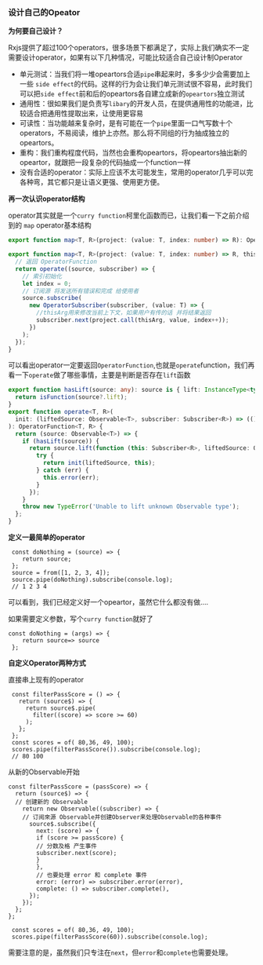 

### 设计自己的Opeator

**为何要自己设计？**

Rxjs提供了超过100个operators，很多场景下都满足了，实际上我们确实不一定需要设计operator，如果有以下几种情况，可能比较适合自己设计制Operator

- 单元测试：当我们将一堆opeartors合适`pipe`串起来时，多多少少会需要加上一些 `side effect`的代码。这样的行为会让我们单元测试很不容易，此时我们可以把`side effect`前和后的opeartors各自建立成新的`opeartors`独立测试
- 通用性：很如果我们是负责写`libary`的开发人员，在提供通用性的功能进，比较适合把通用性提取出来，让使用更容易 
- 可读性：当功能越来复杂时，是有可能在一个`pipe`里面一口气写数十个operators，不易阅读，维护上亦然。那么将不同组的行为抽成独立的opeartors。
- 重构：我们重构程度代码，当然也会重构opeartors，将opeartors抽出新的opeartor，就跟把一段复杂的代码抽成一个function一样
- 没有合适的operator：实际上应该不太可能发生，常用的operator几乎可以完各种弯，其它都只是让语义更强、使用更方便。

**再一次认识operator结构**

operator其实就是一个`curry function`柯里化函数而已，让我们看一下之前介绍到的 `map` operator基本结构

```typescript
export function map<T, R>(project: (value: T, index: number) => R): OperatorFunction<T, R>;
```

```typescript
export function map<T, R>(project: (value: T, index: number) => R, thisArg?: any): OperatorFunction<T, R> {
  // 返回 OperatorFunction
  return operate((source, subscriber) => {
    // 索引初始化
    let index = 0;
    // 订阅源 将发送所有错误和完成 给使用者
    source.subscribe(
      new OperatorSubscriber(subscriber, (value: T) => {
        //thisArg用来修改当前上下文，如果用户有传的话 并将结果返回
        subscriber.next(project.call(thisArg, value, index++));
      })
    );
  });
}
```

可以看出operator一定要返回`OperatorFunction`,也就是`operate`function，我们再看一下`operate`做了哪些事情，主要是判断是否存在`lift`函数

```typescript
export function hasLift(source: any): source is { lift: InstanceType<typeof Observable>['lift'] } {
  return isFunction(source?.lift);
}
export function operate<T, R>(
  init: (liftedSource: Observable<T>, subscriber: Subscriber<R>) => (() => void) | void
): OperatorFunction<T, R> {
  return (source: Observable<T>) => {
    if (hasLift(source)) {
      return source.lift(function (this: Subscriber<R>, liftedSource: Observable<T>) {
        try {
          return init(liftedSource, this);
        } catch (err) {
          this.error(err);
        }
      });
    }
    throw new TypeError('Unable to lift unknown Observable type');
  };
}
```

**定义一最简单的operator**

```
 const doNothing = (source) => {
 	return source;
 };
 source = from([1, 2, 3, 4]);
 source.pipe(doNothing).subscribe(console.log);
 // 1 2 3 4
```

可以看到，我们已经定义好一个opeartor，虽然它什么都没有做....

如果需要定义参数，写个`curry function`就好了

```
const doNothing = (args) => {
 	return source=> source
 };
```

**自定义Operator两种方式**

直接串上现有的operator

```
 const filterPassScore = () => {
   return (source$) => {
     return source$.pipe(
       filter((score) => score >= 60)
     );
   };
 };
 const scores = of( 80,36, 49, 100);
 scores.pipe(filterPassScore()).subscribe(console.log);
 // 80 100
```

从新的Observable开始

```
const filterPassScore = (passScore) => {
  return (source$) => {
  // 创建新的 Observable
    return new Observable((subscriber) => {
    // 订阅來源 Observable并创建Observer来处理Observable的各种事件
      source$.subscribe({
        next: (score) => {
        if (score >= passScore) {
        // 分数及格 产生事件
        subscriber.next(score);
        }
        },
        // 也要处理 error 和 complete 事件
        error: (error) => subscriber.error(error),
        complete: () => subscriber.complete(),
      });
    });
  };
};
```

```
 const scores = of( 80,36, 49, 100);
 scores.pipe(filterPassScore(60)).subscribe(console.log);
```

需要注意的是，虽然我们只专注在`next`，但`error`和`complete`也需要处理。



